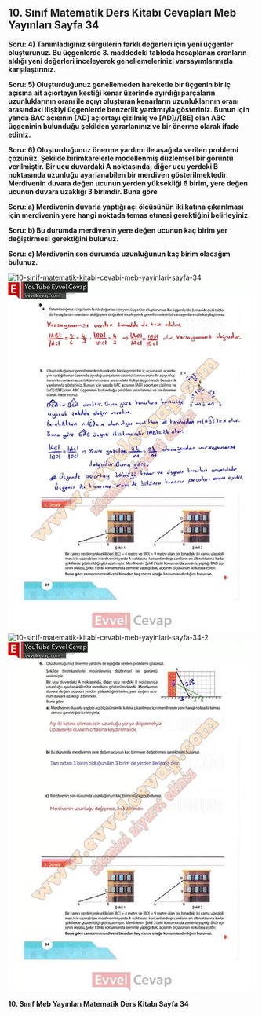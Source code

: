 ## 10. Sınıf Matematik Ders Kitabı Cevapları Meb Yayınları Sayfa 34

**Soru: 4) Tanımladığınız sürgülerin farklı değerleri için yeni üçgenler oluşturunuz. Bu üçgenlerde 3. maddedeki tabloda hesaplanan oranların aldığı yeni değerleri inceleyerek genellemelerinizi varsayımlarınızla karşılaştırınız.**

**Soru: 5) Oluşturduğunuz genellemeden hareketle bir üçgenin bir iç açısına ait açıortayın kestiği kenar üzerinde ayırdığı parçaların uzunluklarının oranı ile açıyı oluşturan kenarların uzunluklarının oranı arasındaki ilişkiyi üçgenlerde benzerlik yardımıyla gösteriniz. Bunun için yanda BAC açısının [AD] açıortayı çizilmiş ve [AD]//[BE] olan ABC üçgeninin bulunduğu şekilden yararlanınız ve bir önerme olarak ifade ediniz.**

**Soru: 6) Oluşturduğunuz önerme yardımı ile aşağıda verilen problemi çözünüz. Şekilde birimkarelerle modellenmiş düzlemsel bîr görüntü verilmiştir.** **Bir ucu duvardaki A noktasında, diğer ucu yerdeki B noktasında uzunluğu ayarlanabilen bir merdiven gösterilmektedir. Merdivenin duvara değen ucunun yerden yüksekliği 6 birim, yere değen ucunun duvara uzaklığı 3 birimdir. Buna göre**

**Soru: a) Merdivenin duvarla yaptığı açı ölçüsünün iki katına çıkarılması için merdivenin yere hangi noktada temas etmesi gerektiğini belirleyiniz.**

**Soru: b) Bu durumda merdivenin yere değen ucunun kaç birim yer değiştirmesi gerektiğini bulunuz.**

**Soru: c) Merdivenin son durumda uzunluğunun kaç birim olacağım bulunuz.**

![10-sinif-matematik-kitabi-cevabi-meb-yayinlari-sayfa-34]()![10-sinif-matematik-kitabi-cevabi-meb-yayinlari-sayfa-34](./image1.webp)  
 ![10-sinif-matematik-kitabi-cevabi-meb-yayinlari-sayfa-34-2]()![10-sinif-matematik-kitabi-cevabi-meb-yayinlari-sayfa-34-2](./image2.webp)

**10. Sınıf Meb Yayınları Matematik Ders Kitabı Sayfa 34**